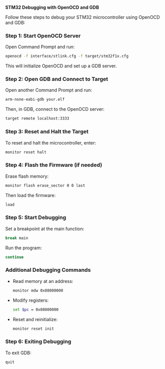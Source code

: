 **STM32 Debugging with OpenOCD and GDB**

Follow these steps to debug your STM32 microcontroller using OpenOCD and GDB:

### **Step 1: Start OpenOCD Server**
Open Command Prompt and run:
```sh
openocd -f interface/stlink.cfg -f target/stm32f1x.cfg
```
This will initialize OpenOCD and set up a GDB server.

### **Step 2: Open GDB and Connect to Target**
Open another Command Prompt and run:
```sh
arm-none-eabi-gdb your.elf
```
Then, in GDB, connect to the OpenOCD server:
```sh
target remote localhost:3333
```

### **Step 3: Reset and Halt the Target**
To reset and halt the microcontroller, enter:
```sh
monitor reset halt
```

### **Step 4: Flash the Firmware (if needed)**
Erase flash memory:
```sh
monitor flash erase_sector 0 0 last
```
Then load the firmware:
```sh
load
```

### **Step 5: Start Debugging**
Set a breakpoint at the main function:
```sh
break main
```
Run the program:
```sh
continue
```

### **Additional Debugging Commands**
- Read memory at an address:
  ```sh
  monitor mdw 0x08000000
  ```
- Modify registers:
  ```sh
  set $pc = 0x08000000
  ```
- Reset and reinitialize:
  ```sh
  monitor reset init
  ```

### **Step 6: Exiting Debugging**
To exit GDB:
```sh
quit
```

